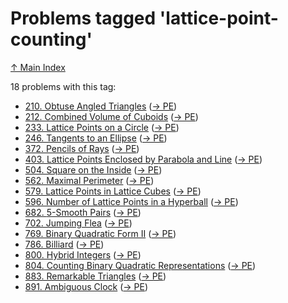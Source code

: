 # Problems tagged 'lattice-point-counting'

[↑ Main Index](../README.md)

18 problems with this tag:

- [210. Obtuse Angled Triangles](../problems/210.md) ([→ PE](https://projecteuler.net/problem=210))
- [212. Combined Volume of Cuboids](../problems/212.md) ([→ PE](https://projecteuler.net/problem=212))
- [233. Lattice Points on a Circle](../problems/233.md) ([→ PE](https://projecteuler.net/problem=233))
- [246. Tangents to an Ellipse](../problems/246.md) ([→ PE](https://projecteuler.net/problem=246))
- [372. Pencils of Rays](../problems/372.md) ([→ PE](https://projecteuler.net/problem=372))
- [403. Lattice Points Enclosed by Parabola and Line](../problems/403.md) ([→ PE](https://projecteuler.net/problem=403))
- [504. Square on the Inside](../problems/504.md) ([→ PE](https://projecteuler.net/problem=504))
- [562. Maximal Perimeter](../problems/562.md) ([→ PE](https://projecteuler.net/problem=562))
- [579. Lattice Points in Lattice Cubes](../problems/579.md) ([→ PE](https://projecteuler.net/problem=579))
- [596. Number of Lattice Points in a Hyperball](../problems/596.md) ([→ PE](https://projecteuler.net/problem=596))
- [682. $5$-Smooth Pairs](../problems/682.md) ([→ PE](https://projecteuler.net/problem=682))
- [702. Jumping Flea](../problems/702.md) ([→ PE](https://projecteuler.net/problem=702))
- [769. Binary Quadratic Form II](../problems/769.md) ([→ PE](https://projecteuler.net/problem=769))
- [786. Billiard](../problems/786.md) ([→ PE](https://projecteuler.net/problem=786))
- [800. Hybrid Integers](../problems/800.md) ([→ PE](https://projecteuler.net/problem=800))
- [804. Counting Binary Quadratic Representations](../problems/804.md) ([→ PE](https://projecteuler.net/problem=804))
- [883. Remarkable Triangles](../problems/883.md) ([→ PE](https://projecteuler.net/problem=883))
- [891. Ambiguous Clock](../problems/891.md) ([→ PE](https://projecteuler.net/problem=891))
